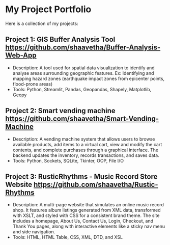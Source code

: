# My Project Portfolio

Here is a collection of my projects:

## Project 1: GIS Buffer Analysis Tool https://github.com/shaavetha/Buffer-Analysis-Web-App
- Description: A tool used for spatial data visualization to identify and analyse areas surrounding geographic features. Ex: Identifying and mapping hazard zones (earthquake impact zones from epicenter points, flood-prone areas)
- Tools: Python, Streamlit, Pandas, Geopandas, Shapely, Matplotlib, Geopy

## Project 2: Smart vending machine https://github.com/shaavetha/Smart-Vending-Machine
- Description: A vending machine system that allows users to browse available products, add items to a virtual cart, view and modify the cart contents, and complete purchases through a graphical interface. The backend updates the inventory, records transactions, and saves data.
- Tools: Python, Sockets, SQLite, Tkinter, OOP, File I/O

## Project 3: RusticRhythms - Music Record Store Website https://github.com/shaavetha/Rustic-Rhythms
- Description: A multi-page website that simulates an online music record shop. It features album listings generated from XML data, transformed with XSLT, and styled with CSS for a consistent brand theme. The site includes a homepage, About Us, Contact Us, Login, Checkout, and Thank You pages, along with interactive elements like a sticky nav menu and side navigation.
- Tools: HTML, HTML Table, CSS, XML, DTD, and XSL

